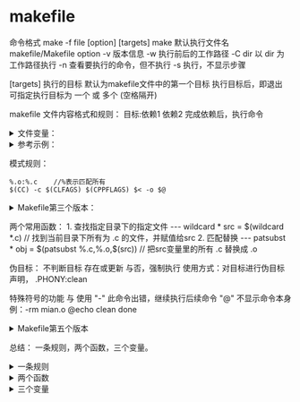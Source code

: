 # makefile
命令格式  make -f file [option]  [targets]
make 默认执行文件名 makefile/Makefile
option
    -v 版本信息
    -w 执行前后的工作路径
    -C dir 以 dir 为工作路径执行
    -n 查看要执行的命令，但不执行
    -s 执行，不显示步骤
    
[targets]
    执行的目标  默认为makefile文件中的第一个目标
    执行目标后，即退出
    可指定执行目标为 一个 或 多个 (空格隔开)
    
 
makefile 文件内容格式和规则：
    目标:依赖1  依赖2
        完成依赖后，执行命令
        
<details>
<summary>    文件变量：</summary>
        定义方法  变量名=变量值
        引用变量  $(变量名)或 ${变量名}
    
    makeifle变量的命名规则：
        * 可以数字开头
        * 大小写敏感
        * 一般 头部定义
        * 几乎可于文件内任何地方使用
    应用提供变量：
        - CC --- gcc
        - CPPFLAGS --- C预处理选项
        - CFLAGS  --- C编译器选项
        - LDFLAGS --- 连接器选项 

    自动变量
        * $@：规则中的目标 
        * $<: 规则中的第一个条件
        * $^: 规则中的所有条件(组成一个列表，用空格隔开，若有重复项，消除重复项)
</details>
        
<details>
    <summary>   参考示例： </summary>

    #变量
    OBJS=add.o sub.o mul.o div.o test.o add.o
    TARGET=test
    CC=gcc

    ​

    #$@: 表示目标
    #$<: 表示第一个依赖
    #$^: 表示所有的依赖

    ​

    $(TARGET):$(OBJS)
        #$(CC) $(OBJS) -o $(TARGET) 
        $(CC) $^ -o $@
        echo $@
        echo $<
        echo $^

    add.o:add.c
        $(CC) -c $< -o $@ 
    ​

    sub.o:sub.c
        $(CC) -c $< -o $@ 

    mul.o:mul.c
        $(CC) -c $< -o $@ 
        
    div.o:div.c
        $(CC) -c $< -o $@ 

    test.o:test.c
        $(CC) -c $< -o $@

    clean:
        rm -rf $(OBJS) $(TARGET)
</details>


模式规则：

    %.o:%.c    //%表示匹配所有
    $(CC) -c $(CLFAGS) $(CPPFLAGS) $< -o $@
    
<details>
    <summary>Makefile第三个版本：</summary>

    OBJS=test.o add.o sub.o mul.o div.o
    TARGET=test
    $(TARGET):$(OBJS)
        gcc $(OBJS) -o $(TARGET) 
    %.o:%.c
        gcc -c $< -o $@
</details>


两个常用函数：
    1. 查找指定目录下的指定文件   ---   wildcard 
        * src = $(wildcard *.c)  // 找到当前目录下所有为 .c 的文件，并赋值给src
    2. 匹配替换   ---   patsubst
        * obj = $(patsubst %.c,%.o,\$(src))  // 把src变量里的所有 .c 替换成 .o
        

伪目标： 不判断目标 存在或更新 与否，强制执行
使用方式：对目标进行伪目标声明， .PHONY:clean

特殊符号的功能 与 使用
 "-"  此命令出错，继续执行后续命令
 "@"  不显示命令本身
 例：-rm mian.o
      @echo clean done
      

<details> 
        <summary>Makefile第五个版本</summary>
            
    SRC=$(wildcard *.c)
    OBJS=$(patsubst %.c, %.o, $(SRC))
    TARGET=test
    $(TARGET):$(OBJS)
        gcc $(OBJS) -o $(TARGET) 
    ​

    %.o:%.c
        gcc -c $< -o $@
    .PHONY:clean

    clean:
        rm -rf $(OBJS) $(TARGET)
        
</details>

总结： 一条规则，两个函数，三个变量。
    <details><summary>一条规则</summary>
> %.o:%.c
> 
> $(CC) -c $(CFLAGS) $(CPPFLAGS) $< -o $@
    </details>
    <details><summary>两个函数</summary>
> 1.  wildcard – 查找指定目录下的指定类型的文件
> 
> src = $(wildcard \*.c) //找到当前目录下所有后缀为.c的文件,赋值给src
> 
> 2.  patsubst – 匹配替换
> 
> obj = $(patsubst %.c,%.o, $(src)) //把src变量里所有后缀为.c的文件替换成.o
    </details>
    <details><summary>三个变量</summary>
    *   $@: 表示规则中的目标
    *   $<: 表示规则中的第一个条件
    *   $^: 表示规则中的所有条件, 组成一个列表, 以空格隔开,如果这个列表中有重复的项则消除重复项。    
    </details>